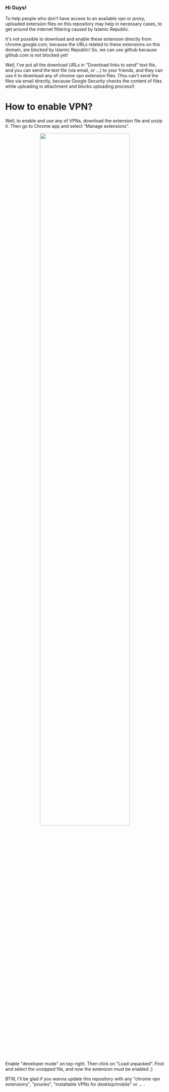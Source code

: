 
<h3>
Hi Guys!
</h3>
To help people who don't have access to an available vpn or proxy, uploaded extension files on this repository may help in necessary cases, to get around the internet filtering caused by Islamic Republic.
<br/>

It's not possible to download and enable these extension directly from chrome.google.com, because the URLs related to these extensions on this domain, are blocked by Islamic Republic!
So, we can use github because github.com is not blocked yet!
<br/>

Well, I've put all the download URLs in "Download links to send" text file, and you can send the text file (via email, or ...) to your friends, and they can use it to download any of chrome vpn extension files. (You can't send the files via email directly, because Google Security checks the content of files while uploading in attachment and blocks uploading process!)

# How to enable VPN?
Well, to enable and use any of VPNs, download the extension file and unzip it. Then go to Chrome app and select "Manage extensions".

<p align='center'>
  <img src="https://github.com/AliirezaMohammadii/VPN-Extensions-for-Chrome/blob/main/images/select%20Manage%20extensions.png" width='75%' height='75%' />
</p>

Enable "developer mode" on top-right. Then click on "Load unpacked". Find and select the unzipped file, and now the extension must be enabled ;)
<br/>

BTW, I'll be glad if you wanna update this repository with any "chrome vpn extensions", "proxies", "installable VPNs for desktop/mobile" or ... .
